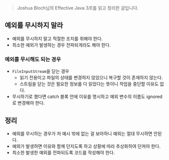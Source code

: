 > Joshua Bloch님의 Effective Java 3/E를 읽고 정리한 글입니다.
> 

## 예외를 무시하지 말라

- 예외를 무시하지 말고 적절한 조치를 취해야 한다.
- 최소한 예외가 발생하는 경우 전파되게라도 해야 한다.

### 예외를 무시해도 되는 경우

- `FileInputStream`을 닫는 경우
    - 읽기 전용이고 파일의 상태를 변경하지 않았으니 복구할 것이 존재하지 않는다.
    - 스트림을 닫는 것은 필요한 정보를 다 읽었다는 뜻이니 작업을 중단할 이유도 없다.
- 무시하기로 했다면 catch 블록 안에 이유를 명시하고 예외 변수의 이름도 ignored로 변경해야 한다.

## 정리

- 예외를 무시하는 경우가 저 예시 밖에 없는 걸 보아하니 예외는 절대 무시하면 안된다.
- 예외가 발생하면 이유와 함께 던지도록 하고 상황에 따라 추상화하여 던져야 한다.
- 최소한 발생한 예외를 전파되도록 코드를 작성해야 한다.